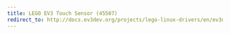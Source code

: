 ```yaml
---
title: LEGO EV3 Touch Sensor (45507)
redirect_to: http://docs.ev3dev.org/projects/lego-linux-drivers/en/ev3dev-jessie/sensor_data.html#lego-ev3-touch
---
```

